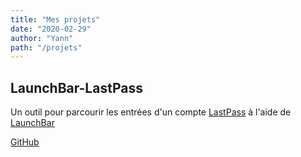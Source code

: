 ```yaml
---
title: "Mes projets"
date: "2020-02-29"
author: "Yann"
path: "/projets"
---
```


## LaunchBar-LastPass

Un outil pour parcourir les entrées d'un compte [LastPass](https://www.lastpass.com/fr) à l'aide de [LaunchBar](https://www.obdev.at/products/launchbar/index.html)

[GitHub](https://github.com/yrocq/launchbar-lastpass)

